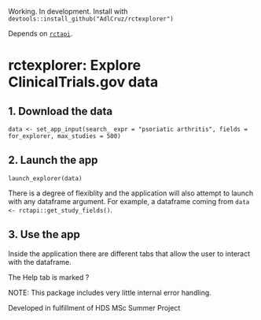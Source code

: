 Working. In development. Install with `devtools::install_github("AdlCruz/rctexplorer")`

Depends on [`rctapi`](https://github.com/AdlCruz/rctapi).

# rctexplorer: Explore ClinicalTrials.gov data

## 1. Download the data

`data <- set_app_input(search_ expr = "psoriatic arthritis", fields = for_explorer, max_studies = 500)`

## 2. Launch the app

`launch_explorer(data)`

There is a degree of flexiblity and the application will also attempt to launch with any dataframe argument.
For example, a dataframe coming from `data <- rctapi::get_study_fields()`.

## 3. Use the app

Inside the application there are different tabs that allow the user to interact with the dataframe.

The Help tab is marked ?

NOTE: This package includes very little internal error handling.

Developed in fulfillment of HDS MSc Summer Project
